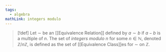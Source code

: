 ```yaml
---
tags:
  - algebra
mathLink: integers modulo
---
```

>[!def]
>Let $\sim$ be an [[Equivalence Relation]] defined by $a\sim b$ if $a-b$ is a multiple of $n$. The set of *integers modulo $n$* for some $n\in \mathbb{N}$, denoted $\mathbb{Z}/n \mathbb{Z}$, is defined as the set of [[Equivalence Class]]es for $\sim$ on $\mathbb{Z}$.

